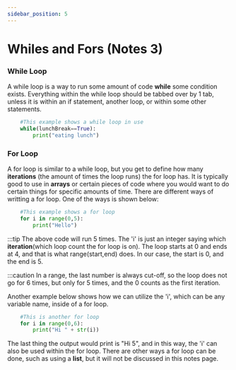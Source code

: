 ```yaml
---
sidebar_position: 5
---
```


# Whiles and Fors (Notes 3)

### While Loop
A while loop is a way to run some amount of code **while** some condition exists. Everything within the while loop should be tabbed over by 1 tab, unless it is within an if statement, another loop, or within some other statements.

``` py
    #This example shows a while loop in use
    while(lunchBreak==True):
        print("eating lunch")
```

### For Loop
A for loop is similar to a while loop, but you get to define how many **iterations** (the amount of times the loop runs) the for loop has. It is typically good to use in **arrays** or certain pieces of code where you would want to do certain things for specific amounts of time. There are different ways of writting a for loop. One of the ways is shown below:

``` py
    #This example shows a for loop
    for i in range(0,5):
        print("Hello")
```
:::tip The above code will run 5 times.  The 'i' is just an integer saying which **iteration**(which loop count the for loop is on).  The loop starts at 0 and ends at 4, and that is what range(start,end) does. In our case, the start is 0, and the end is 5.

:::caution In a range, the last number is always cut-off, so the loop does not go for 6 times, but only for 5 times, and the 0 counts as the first iteration.

Another example below shows how we can utilize the 'i', which can be any variable name, inside of a for loop.

``` py
    #This is another for loop
    for i in range(0,6):
        print("Hi " + str(i))
```

The last thing the output would print is "Hi 5", and in this way, the 'i' can also be used within the for loop.  There are other ways a for loop can be done, such as using a **list**, but it will not be discussed in this notes page.